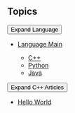 ## Topics

<div class="collapsible">
  <button class="collapsible-button">Expand Language</button>
  <div class="collapsible-content">
    
- [Language Main](./language/README.md)
    - [C++](./language/c++/README.md)
    - [Python](./language/python/README.md)
    - [Java](./language/java/README.md)

  </div>
</div>

<div class="collapsible">
  <button class="collapsible-button">Expand C++ Articles</button>
  <div class="collapsible-content">
    
- [Hello World](./test/1st.md)

  </div>
</div>
